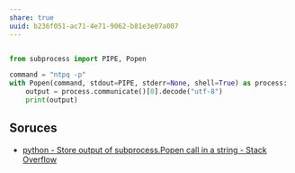 ```yaml
---
share: true
uuid: b236f051-ac71-4e71-9062-b81e3e07a007
---
```


``` python

from subprocess import PIPE, Popen

command = "ntpq -p"
with Popen(command, stdout=PIPE, stderr=None, shell=True) as process:
    output = process.communicate()[0].decode("utf-8")
    print(output)

```

## Soruces

* [python - Store output of subprocess.Popen call in a string - Stack Overflow](https://stackoverflow.com/questions/2502833/store-output-of-subprocess-popen-call-in-a-string)
